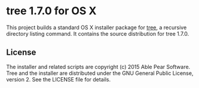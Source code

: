 tree 1.7.0 for OS X
========================

This project builds a standard OS X installer package for [tree][1], a
recursive directory listing command. It contains the source distribution for 
tree 1.7.0.

## License

The installer and related scripts are copyright (c) 2015 Able Pear Software.
Tree and the installer are distributed under the GNU General Public License, 
version 2. See the LICENSE file for details.

[1]: http://mama.indstate.edu/users/ice/tree/ "tree"
